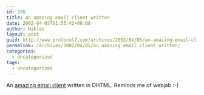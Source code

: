 ```yaml
---
id: 326
title: An amazing email client written
date: 2002-04-05T01:55:42+00:00
author: Niklas
layout: post
guid: http://www.protocol7.com/archives/2002/04/05/an-amazing-email-client-written/
permalink: /archives/2002/04/05/an_amazing_email_client_written/
categories:
  - Uncategorized
tags:
  - Uncategorized
---
```

<div class='microid-24009655e9acdc13ad616d46dc8a45dd4710138e'>
  <p>
    An <a href="http://www.oddpost.com/">amazing email client</a> written in DHTML. Reminds me of webjab :-)
  </p>
</div>
